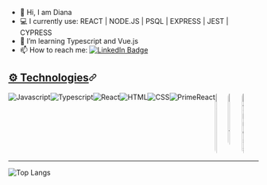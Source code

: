 - 👋 Hi, I am Diana 
- :computer:  I currently use: REACT | NODE.JS | PSQL | EXPRESS | JEST | CYPRESS
- 🌱 I’m learning Typescript and Vue.js
- 📫 How to reach me: <a href="https://www.linkedin.com/in/dianavoz/">
<img src="https://camo.githubusercontent.com/5fab1f50cef556bd4dabfe6b14968c9dcd80d9c57a9ff8e85452828ed467bd5e/68747470733a2f2f696d672e736869656c64732e696f2f62616467652f4c696e6b6564496e2d3030373742353f7374796c653d666f722d7468652d6261646765266c6f676f3d6c696e6b6564696e266c6f676f436f6c6f723d7768697465267374796c653d736f6369616c" alt="LinkedIn Badge"  data-canonical-src="https://img.shields.io/badge/LinkedIn-0077B5?style=for-the-badge&logo=linkedin&logoColor=white&style=social"  target="_blank" /></a>
<h2 align="left" id="user-content-️-technologies" dir="auto"><a class="heading-link" href="#️-technologies">⚙️ Technologies<svg class="octicon octicon-link" viewBox="0 0 16 16" version="1.1" width="16" height="16" aria-hidden="true"><path d="m7.775 3.275 1.25-1.25a3.5 3.5 0 1 1 4.95 4.95l-2.5 2.5a3.5 3.5 0 0 1-4.95 0 .751.751 0 0 1 .018-1.042.751.751 0 0 1 1.042-.018 1.998 1.998 0 0 0 2.83 0l2.5-2.5a2.002 2.002 0 0 0-2.83-2.83l-1.25 1.25a.751.751 0 0 1-1.042-.018.751.751 0 0 1-.018-1.042Zm-4.69 9.64a1.998 1.998 0 0 0 2.83 0l1.25-1.25a.751.751 0 0 1 1.042.018.751.751 0 0 1 .018 1.042l-1.25 1.25a3.5 3.5 0 1 1-4.95-4.95l2.5-2.5a3.5 3.5 0 0 1 4.95 0 .751.751 0 0 1-.018 1.042.751.751 0 0 1-1.042.018 1.998 1.998 0 0 0-2.83 0l-2.5 2.5a1.998 1.998 0 0 0 0 2.83Z"></path></svg></a></h2>
<p align="left" dir="auto" style="display:flex">
  <img src="https://camo.githubusercontent.com/f91c20f6cc1493385081b56da995139f366939a3e241576cd6b721424a3ac7b4/68747470733a2f2f696d672e736869656c64732e696f2f62616467652f2d4a6176617363726970742d253233463744463145" alt="Javascript" style="max-width: 100%;">

  <img src="https://camo.githubusercontent.com/6a73b64ccff7ede11c129d0cce44c3a03b1ede6407135eab4b463ed9bdaff471/68747470733a2f2f696d672e736869656c64732e696f2f62616467652f2d547970657363726970742d253233333137384336" alt="Typescript" style="max-width: 100%;">
  <img src="https://camo.githubusercontent.com/0c6eb8e993d1c0a4f78fb1fb7c9d51271c4a18da6dbcc023b7096fc0f0d6e4b0/68747470733a2f2f696d672e736869656c64732e696f2f62616467652f2d52656163742d253233363144414642" alt="React" style="max-width: 100%;">
  <img src="https://camo.githubusercontent.com/9b8f6ea7cf1129d1924f65e220214e0c7940545b25b03e407a7565def687f409/68747470733a2f2f696d672e736869656c64732e696f2f62616467652f2d48544d4c2d253233453334463236" alt="HTML" style="max-width: 100%;">

  <img src="https://camo.githubusercontent.com/9171ba502a33edab7b02aad664503200b0ac5cf4339f3a07f367dccad21e19b0/68747470733a2f2f696d672e736869656c64732e696f2f62616467652f2d4353532d253233313537324236" alt="CSS" style="max-width: 100%;">
  <img src="https://img.shields.io/badge/-Primereact-673ab7" alt="PrimeReact" />
  <img src="https://img.shields.io/badge/Express-000000?style=logo=express&logoColor=white%29" alt="Express" style="width:5.1%; border-radius: 8px;">
  <img src="https://img.shields.io/badge/Ubuntu-E95420?style=logo=ubuntu&logoColor=white" alt="Ubuntu" style="width:5.5%; border-radius: 8px;">
  <img src="https://img.shields.io/badge/Cypress-17202C?style=logo=cypress&logoColor=white%29" alt="Cypress" style="width:5.1%; border-radius: 8px;">
</p>
<hr>

![Top Langs](https://github-readme-stats.vercel.app/api/top-langs/?username=dianavoz&layout=compact)
















